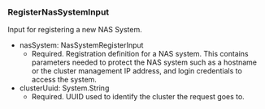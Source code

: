 ### RegisterNasSystemInput
Input for registering a new NAS System.

- nasSystem: NasSystemRegisterInput
  - Required. Registration definition for a NAS system. This contains parameters needed to protect the NAS system such as a hostname or the cluster management IP address, and login credentials to access the system.
- clusterUuid: System.String
  - Required. UUID used to identify the cluster the request goes to.
